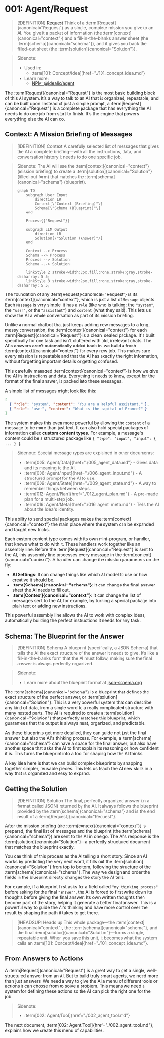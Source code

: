 # 001: Agent/Request

> [!DEFINITION] [Request](./000_glossary.md)
> Think of a :term[Request]{canonical="Request"} as a single, complete mission you give to an AI. You give it a packet of information (the :term[context]{canonical="context"}) and a fill-in-the-blanks answer sheet (the :term[schema]{canonical="schema"}), and it gives you back the filled-out sheet (the :term[solution]{canonical="Solution"}).

> Sidenote:
>
> - Used in:
>   - :term[101: Concept/Idea]{href="./101_concept_idea.md"}
> - Learn more:
>   - [NPM: @idealic/agent](https://www.npmjs.com/package/@augceo/agent)

The :term[Request]{canonical="Request"} is the most basic building block of this AI system. It’s a way to talk to an AI that is organized, repeatable, and can be built upon. Instead of just a simple prompt, a :term[Request]{canonical="Request"} is a complete package that has everything the AI needs to do one job from start to finish. It’s the engine that powers everything else the AI can do.

## Context: A Mission Briefing of Messages

> [!DEFINITION] Context
> A carefully selected list of messages that gives the AI a complete briefing—with all the instructions, data, and conversation history it needs to do one specific job.

> Sidenote:
> The AI will use the :term[context]{canonical="context"} (mission briefing) to create a :term[solution]{canonical="Solution"} (filled-out form) that matches the :term[schema]{canonical="schema"} (blueprint).
>
> ```mermaid
> graph TD
>     subgraph User Input
>         direction LR
>         Context[\"Context (Briefing)"\]
>         Schema[\"Schema (Blueprint)"\]
>     end
>
>     Process{{"Request"}}
>
>     subgraph LLM Output
>         direction LR
>         Solution[/"Solution (Answer)"/]
>     end
>
>     Context --> Process
>     Schema --> Process
>     Process --> Solution
>     Schema -.-> Solution
>
>     linkStyle 2 stroke-width:2px,fill:none,stroke:gray,stroke-dasharray: 5 5;
>     linkStyle 3 stroke-width:2px,fill:none,stroke:gray,stroke-dasharray: 5 5;
> ```

The foundation of any :term[Request]{canonical="Request"} is its :term[context]{canonical="context"}, which is just a list of `Message` objects. Each `Message` is very simple: it has a `role` (like who is talking: the `"system"`, the `"user"`, or the `"assistant"`) and `content` (what they said). This lets us show the AI a whole conversation as part of its mission briefing.

Unlike a normal chatbot that just keeps adding new messages to a long, messy conversation, the :term[context]{canonical="context"} for each :term[Request]{canonical="Request"} is a clean, sealed package. It's built specifically for one task and isn't cluttered with old, irrelevant chats. The AI's answers aren't automatically added back in; we build a fresh :term[context]{canonical="context"} for every new job. This makes sure every mission is repeatable and that the AI has exactly the right information, without forgetting important details or getting confused.

This carefully managed :term[context]{canonical="context"} is how we give the AI its instructions and data. Everything it needs to know, except for the format of the final answer, is packed into these messages.

A simple list of messages might look like this:

```json
[
  { "role": "system", "content": "You are a helpful assistant." },
  { "role": "user", "content": "What is the capital of France?" }
]
```

The system makes this even more powerful by allowing the `content` of a message to be more than just text. It can also hold special packages of information called **custom content types**. For example, a message's content could be a structured package like `{ "type": "input", "input": { ... } }`.

> Sidenote:
> Special message types are explained in other documents:
>
> - :term[005: Agent/Data]{href="./005_agent_data.md"} - Gives data and its meaning to the AI.
> - :term[006: Agent/Input]{href="./006_agent_input.md"} - A structured prompt for the AI to use.
> - :term[009: Agent/State]{href="./009_agent_state.md"} - A way to remember things between steps.
> - :term[012: Agent/Plan]{href="./012_agent_plan.md"} - A pre-made plan for a multi-step job.
> - :term[016: Agent/Meta]{href="./016_agent_meta.md"} - Tells the AI about the Idea's identity.

This ability to send special packages makes the :term[context]{canonical="context"} the main place where the system can be expanded and taught new tricks.

Each custom content type comes with its own mini-program, or handler, that knows what to do with it. These handlers work together like an assembly line. Before the :term[Request]{canonical="Request"} is sent to the AI, this assembly line processes every message in the :term[context]{canonical="context"}. A handler can change the mission parameters on the fly:

- **AI Settings**: It can change things like which AI model to use or how creative it should be.
- **:term[Schema]{canonical="schema"}**: It can change the final answer sheet the AI needs to fill out.
- **:term[Context]{canonical="context"}**: It can change the list of messages sent to the AI, for example, by turning a special package into plain text or adding new instructions.

This powerful assembly line allows the AI to work with complex ideas, automatically building the perfect instructions it needs for any task.

## Schema: The Blueprint for the Answer

> [!DEFINITION] Schema
> A blueprint (specifically, a JSON Schema) that tells the AI the exact structure of the answer it needs to give. It’s like a fill-in-the-blanks form that the AI must follow, making sure the final answer is always perfectly organized.

> Sidenote:
>
> - Learn more about the blueprint format at [json-schema.org](https://json-schema.org/)

The :term[schema]{canonical="schema"} is a blueprint that defines the exact structure of the perfect answer, or :term[solution]{canonical="Solution"}. This is a very powerful system that can describe any kind of data, from a single word to a really complicated structure with many nested parts. The AI is required to create a :term[solution]{canonical="Solution"} that perfectly matches this blueprint, which guarantees that the output is always neat, organized, and predictable.

As these blueprints get more detailed, they can guide not just the final answer, but also the AI's thinking process. For example, a :term[schema]{canonical="schema"} can have a space for the final answer, but also have another space that asks the AI to first explain its reasoning or how confident it is. This turns the blueprint into a tool for shaping how the AI thinks.

A key idea here is that we can build complex blueprints by snapping together simpler, reusable pieces. This lets us teach the AI new skills in a way that is organized and easy to expand.

## Getting the Solution

> [!DEFINITION] Solution
> The final, perfectly organized answer (in a format called JSON) returned by the AI. It always follows the blueprint provided by the :term[schema]{canonical="schema"} and is the end result of a :term[Request]{canonical="Request"}.

After the mission briefing (the :term[context]{canonical="context"}) is prepared, the final list of messages and the blueprint (the :term[schema]{canonical="schema"}) are sent to the AI in one go. The AI's response is the :term[solution]{canonical="Solution"}—a perfectly structured document that matches the blueprint exactly.

You can think of this process as the AI telling a short story. Since an AI works by predicting the very next word, it fills out the :term[solution]{canonical="Solution"} from top to bottom, following the structure of the :term[schema]{canonical="schema"}. The way we design and order the fields in the blueprint directly changes the story the AI tells.

For example, if a blueprint first asks for a field called `"my_thinking_process"` before asking for the final `"answer"`, the AI is forced to first write down its thoughts before giving the final answer. Its own written thoughts then become part of the story, helping it generate a better final answer. This is a powerful way to guide the AI's thinking and have more control over the result by shaping the path it takes to get there.

> [!HEADSUP] Heads up
> This whole package—the :term[context]{canonical="context"}, the :term[schema]{canonical="schema"}, and the final :term[solution]{canonical="Solution"}—forms a single, repeatable unit. When you save this unit, it becomes what the system calls an :term[101: Concept/Idea]{href="./101_concept_idea.md"}.

## From Answers to Actions

A :term[Request]{canonical="Request"} is a great way to get a single, well-structured answer from an AI. But to build truly smart agents, we need more than just answers. We need a way to give the AI a menu of different tools or actions it can choose from to solve a problem. This means we need a system for defining these actions so the AI can pick the right one for the job.

> Sidenote:
>
> - :term[002: Agent/Tool]{href="./002_agent_tool.md"}

The next document, :term[002: Agent/Tool]{href="./002_agent_tool.md"}, explains how we create this menu of capabilities.

